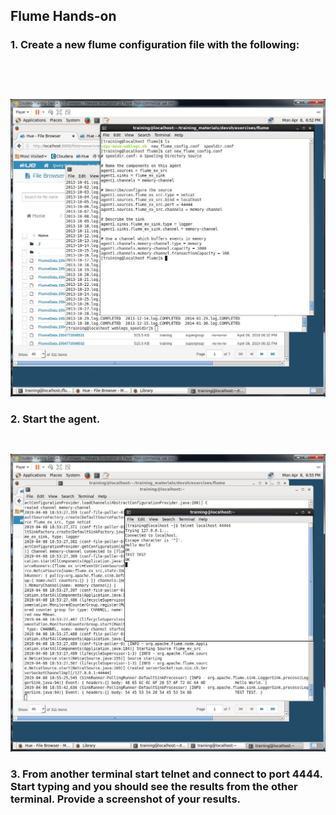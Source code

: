 ## Flume Hands-on

### 1. Create a new flume configuration file with the following:


<pre>

</pre>

<pre>

</pre>

![ex_screenshot](./capture_1.JPG)

### 2. Start the agent.

<pre>

</pre>

![ex_screenshot](./capture_2.JPG)






### 3. From another terminal start telnet and connect to port 4444. Start typing and you should see the results from the other terminal. Provide a screenshot of your results.

<pre>

</pre>

